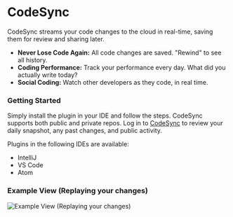 # CodeSync

CodeSync streams your code changes to the cloud in real-time, saving them for review and sharing later.

*   <span>**Never Lose Code Again:** </span><span>All code changes are saved. "Rewind" to see all history.</span>
*   <span>**Coding Performance:** </span><span>Track your performance every day. What did you actually write today?</span>
*   <span>**Social Coding:** </span><span>Watch other developers as they code, in real time.</span>

### Getting Started

Simply install the plugin in your IDE and follow the steps. CodeSync supports both public and private repos. Log in to [CodeSync](https://www.codesync.com) to review your daily snapshot, any past changes, and public activity.

Plugins in the following IDEs are available:

*   IntelliJ
*   VS Code
*   Atom

### Example View (Replaying your changes)

![Example View (Replaying your changes)](https://codesync-images.s3.amazonaws.com/codesync-live-coding.gif)
